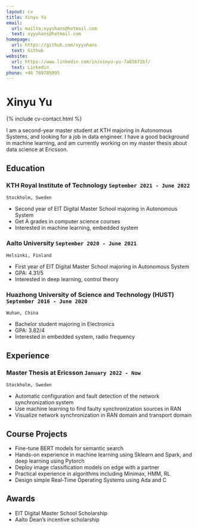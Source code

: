 ```yaml
---
layout: cv
title: Xinyu Yu
email:
  url: mailto:xyyuhans@hotmail.com
  text: xyyuhans@hotmail.com
homepage:
  url: https://github.com/xyyuhans
  text: Github
website:
  url: https://www.linkedin.com/in/xinyu-yu-7a85b71b7/
  text: Linkedin
phone: +46 769785095
---
```


# **Xinyu Yu**

<!--
include contact information from the front matter
Supported arguments:
    - homepage: url, text
    - phone
    - email
-->

{% include cv-contact.html %}

I am a second-year master student at KTH majoring in Autonomous Systems, and looking for a job in data engineer. I have a good background in machine learning, and am currently working on my master thesis about data science at Ericsson.

## Education

### **KTH Royal Institute of Technology** `September 2021 - June 2022`

```
Stockholm, Sweden
```

- Second year of EIT Digital Master School majoring in Autonomous System
- Get A grades in computer science courses
- Interested in machine learning, embedded system
  
### **Aalto University** `September 2020 - June 2021`

```
Helsinki, Finland
```

- First year of EIT Digital Master School majoring in Autonomous System
- GPA: 4.31/5
- Interested in deep learning, control theory

### **Huazhong University of Science and Technology (HUST)** `September 2016 - June 2020`

```
Wuhan, China
```

- Bachelor student majoring in Electronics
- GPA: 3.82/4
- Interested in embedded system, radio frequency

## Experience

### **Master Thesis at Ericsson** `January 2022 - Now`

```
Stockholm, Sweden
```

- Automatic configuration and fault detection of the network synchronization system
- Use machine learning to find faulty synchronization sources in RAN
- Visualize network synchronization in RAN domain and transport domain

## Course Projects

- Fine-tune BERT models for semantic search
- Hands-on experience in machine learning using Sklearn and Spark, and deep learning using Pytorch
- Deploy image classification models on edge with a partner
- Practical experience in algorithms including Minimax, HMM, RL
- Design simple Real-Time Operating Systems using Ada and C

## Awards

- EIT Digital Master School Scholarship
- Aalto Dean’s incentive scholarship

<!-- ### Footer

Last updated: May 2013 -->

